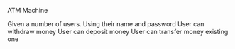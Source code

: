 ﻿ATM Machine

Given a number of users.
Using their name and password
	User can withdraw money
	User can deposit money
	User can transfer money existing one



